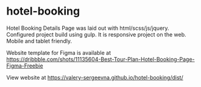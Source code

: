 # hotel-booking
Hotel Booking Details Page was laid out with html/scss/js/jquery. Configured project build using gulp. It is responsive project on the web. Mobile and tablet friendly. 

Website template for Figma is available at https://dribbble.com/shots/11135604-Best-Tour-Plan-Hotel-Booking-Page-Figma-Freebie

View website at https://valery-sergeevna.github.io/hotel-booking/dist/

